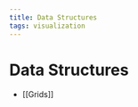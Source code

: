 ```yaml
---
title: Data Structures
tags: visualization
---
```


# Data Structures
- [[Grids]]





















































































